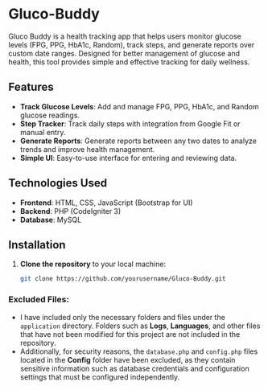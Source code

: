 # Gluco-Buddy
Gluco Buddy is a health tracking app that helps users monitor glucose levels (FPG, PPG, HbA1c, Random), track steps, and generate reports over custom date ranges. Designed for better management of glucose and health, this tool provides simple and effective tracking for daily wellness.

## Features

- **Track Glucose Levels**: Add and manage FPG, PPG, HbA1c, and Random glucose readings.
- **Step Tracker**: Track daily steps with integration from Google Fit or manual entry.
- **Generate Reports**: Generate reports between any two dates to analyze trends and improve health management.
- **Simple UI**: Easy-to-use interface for entering and reviewing data.

## Technologies Used

- **Frontend**: HTML, CSS, JavaScript (Bootstrap for UI)
- **Backend**: PHP (CodeIgniter 3)
- **Database**: MySQL

## Installation

1. **Clone the repository** to your local machine:
   ```bash
   git clone https://github.com/yourusername/Gluco-Buddy.git

### Excluded Files:
- I have included only the necessary folders and files under the `application` directory. Folders such as **Logs**, **Languages**, and other files that have not been modified for this project are not included in the repository.
- Additionally, for security reasons, the `database.php` and `config.php` files located in the **Config** folder have been excluded, as they contain sensitive information such as database credentials and configuration settings that must be configured independently.
